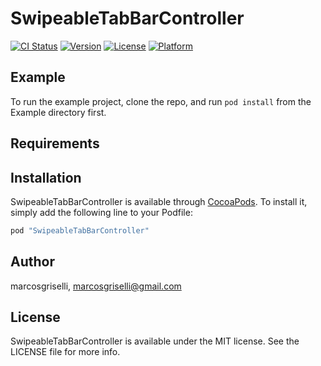 # SwipeableTabBarController

[![CI Status](http://img.shields.io/travis/marcosgriselli/SwipeableTabBarController.svg?style=flat)](https://travis-ci.org/marcosgriselli/SwipeableTabBarController)
[![Version](https://img.shields.io/cocoapods/v/SwipeableTabBarController.svg?style=flat)](http://cocoapods.org/pods/SwipeableTabBarController)
[![License](https://img.shields.io/cocoapods/l/SwipeableTabBarController.svg?style=flat)](http://cocoapods.org/pods/SwipeableTabBarController)
[![Platform](https://img.shields.io/cocoapods/p/SwipeableTabBarController.svg?style=flat)](http://cocoapods.org/pods/SwipeableTabBarController)

## Example

To run the example project, clone the repo, and run `pod install` from the Example directory first.

## Requirements

## Installation

SwipeableTabBarController is available through [CocoaPods](http://cocoapods.org). To install
it, simply add the following line to your Podfile:

```ruby
pod "SwipeableTabBarController"
```

## Author

marcosgriselli, marcosgriselli@gmail.com

## License

SwipeableTabBarController is available under the MIT license. See the LICENSE file for more info.
